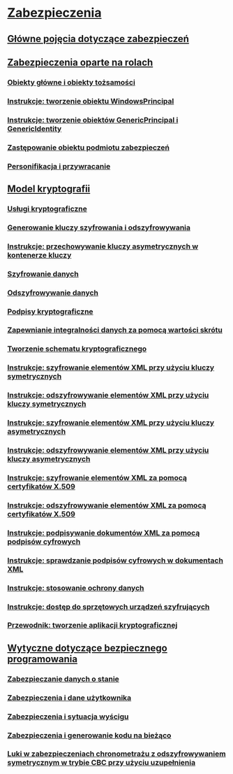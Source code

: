 # [Zabezpieczenia](index.md)
## [Główne pojęcia dotyczące zabezpieczeń](key-security-concepts.md)
## [Zabezpieczenia oparte na rolach](role-based-security.md)
### [Obiekty główne i obiekty tożsamości](principal-and-identity-objects.md)
### [Instrukcje: tworzenie obiektu WindowsPrincipal](how-to-create-a-windowsprincipal-object.md)
### [Instrukcje: tworzenie obiektów GenericPrincipal i GenericIdentity](how-to-create-genericprincipal-and-genericidentity-objects.md)
### [Zastępowanie obiektu podmiotu zabezpieczeń](replacing-a-principal-object.md)
### [Personifikacja i przywracanie](impersonating-and-reverting.md)
## [Model kryptografii](cryptography-model.md)
### [Usługi kryptograficzne](cryptographic-services.md)
### [Generowanie kluczy szyfrowania i odszyfrowywania](generating-keys-for-encryption-and-decryption.md)
### [Instrukcje: przechowywanie kluczy asymetrycznych w kontenerze kluczy](how-to-store-asymmetric-keys-in-a-key-container.md)
### [Szyfrowanie danych](encrypting-data.md)
### [Odszyfrowywanie danych](decrypting-data.md)
### [Podpisy kryptograficzne](cryptographic-signatures.md)
### [Zapewnianie integralności danych za pomocą wartości skrótu](ensuring-data-integrity-with-hash-codes.md)
### [Tworzenie schematu kryptograficznego](creating-a-cryptographic-scheme.md)
### [Instrukcje: szyfrowanie elementów XML przy użyciu kluczy symetrycznych](how-to-encrypt-xml-elements-with-symmetric-keys.md)
### [Instrukcje: odszyfrowywanie elementów XML przy użyciu kluczy symetrycznych](how-to-decrypt-xml-elements-with-symmetric-keys.md)
### [Instrukcje: szyfrowanie elementów XML przy użyciu kluczy asymetrycznych](how-to-encrypt-xml-elements-with-asymmetric-keys.md)
### [Instrukcje: odszyfrowywanie elementów XML przy użyciu kluczy asymetrycznych](how-to-decrypt-xml-elements-with-asymmetric-keys.md)
### [Instrukcje: szyfrowanie elementów XML za pomocą certyfikatów X.509](how-to-encrypt-xml-elements-with-x-509-certificates.md)
### [Instrukcje: odszyfrowywanie elementów XML za pomocą certyfikatów X.509](how-to-decrypt-xml-elements-with-x-509-certificates.md)
### [Instrukcje: podpisywanie dokumentów XML za pomocą podpisów cyfrowych](how-to-sign-xml-documents-with-digital-signatures.md)
### [Instrukcje: sprawdzanie podpisów cyfrowych w dokumentach XML](how-to-verify-the-digital-signatures-of-xml-documents.md)
### [Instrukcje: stosowanie ochrony danych](how-to-use-data-protection.md)
### [Instrukcje: dostęp do sprzętowych urządzeń szyfrujących](how-to-access-hardware-encryption-devices.md)
### [Przewodnik: tworzenie aplikacji kryptograficznej](walkthrough-creating-a-cryptographic-application.md)
## [Wytyczne dotyczące bezpiecznego programowania](secure-coding-guidelines.md)
### [Zabezpieczanie danych o stanie](securing-state-data.md)
### [Zabezpieczenia i dane użytkownika](security-and-user-input.md)
### [Zabezpieczenia i sytuacja wyścigu](security-and-race-conditions.md)
### [Zabezpieczenia i generowanie kodu na bieżąco](security-and-on-the-fly-code-generation.md)
### [Luki w zabezpieczeniach chronometrażu z odszyfrowywaniem symetrycznym w trybie CBC przy użyciu uzupełnienia](vulnerabilities-cbc-mode.md)